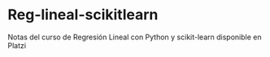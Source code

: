 # Reg-lineal-scikitlearn
Notas del curso de Regresión Lineal con Python y scikit-learn disponible en Platzi
